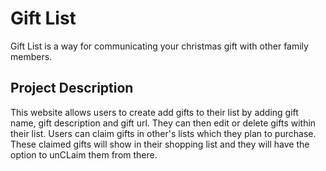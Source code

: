 # Gift List
Gift List is a way for communicating your christmas gift with other family members.

## Project Description
This website allows users to create add gifts to their list by adding gift name, gift description and gift url. They can then edit or delete gifts within their list. Users can claim gifts in other's lists which they plan to purchase. These claimed gifts will show in their shopping list and they will have the option to unCLaim them from there. 
